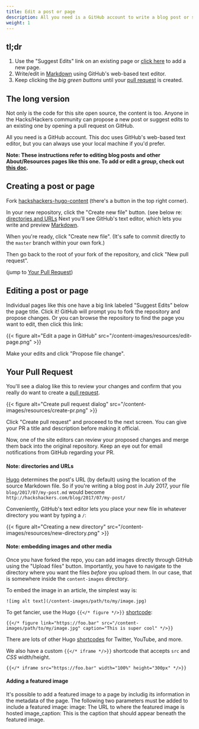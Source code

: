 ```yaml
---
title: Edit a post or page
description: All you need is a GitHub account to write a blog post or suggest edits to any page.
weight: 1
---
```


## tl;dr

1. Use the "Suggest Edits" link on an existing page or [click here][7] to add a new page.
1. Write/edit in [Markdown][3] using GitHub's web-based text editor.
1. Keep clicking the *big green buttons* until your [pull request][8] is created.

## The long version

Not only is the code for this site open source, the content is too. Anyone in the Hacks/Hackers community can propose a new post or suggest edits to an existing one by opening a pull request on GitHub.

All you need is a GitHub account. This doc uses GitHub's web-based text editor, but you can always use your local machine if you'd prefer.

**Note: These instructions refer to editing blog posts and other About/Resources pages like this one. To add or edit a _group_, check out [this doc][4].**

## Creating a post or page

Fork [hackshackers-hugo-content][1] (there's a button in the top right corner).

In your new repository, click the "Create new file" button. (see below re: [directories and URLs](#note-directories-and-urls) Next you'll see GitHub's text editor, which lets you write and preview [Markdown][3].

When you're ready, click "Create new file". (It's safe to commit directly to the `master` branch within your own fork.)

Then go back to the root of your fork of the repository, and click "New pull request".

(jump to [Your Pull Request](#your-pull-request))

## Editing a post or page

Individual pages like this one have a big link labeled "Suggest Edits" below the page title. Click it! GitHub will prompt you to fork the repository and propose changes. Or you can browse the repository to find the page you want to edit, then click this link:

{{< figure alt="Edit a page in GitHub" src="/content-images/resources/edit-page.png" >}}

Make your edits and click "Propose file change".

## Your Pull Request

You'll see a dialog like this to review your changes and confirm that you really do want to create a [pull request][8].

{{< figure alt="Create pull request dialog" src="/content-images/resources/create-pr.png" >}}

Click "Create pull request" and proceeed to the next screen. You can give your PR a title and description before making it official.

Now, one of the site editors can review your proposed changes and merge them back into the original repository. Keep an eye out for email notifications from GitHub regarding your PR.

#### Note: directories and URLs

[Hugo][2] determines the post's URL (by default) using the location of the source Markdown file. So if you're writing a blog post in July 2017, your file `blog/2017/07/my-post.md` would become `http://hackshackers.com/blog/2017/07/my-post/`

Conveniently, GitHub's text editor lets you place your new file in whatever directory you want by typing a `/`:

{{< figure alt="Creating a new directory" src="/content-images/resources/new-directory.png" >}}

#### Note: embedding images and other media

Once you have forked the repo, you can add images directly through GitHub using the "Upload files" button. Importantly, you have to navigate to the directory where you want the files _before_ you upload them. In our case, that is somewhere inside the `content-images` directory.

To embed the image in an article, the simplest way is:

```
![img alt text](/content-images/path/to/my/image.jpg)
```

To get fancier, use the Hugo `{{</* figure */>}}` [shortcode][5]:


```
{{</* figure link="https://foo.bar" src="/content-images/path/to/my/image.jpg" caption="This is super cool" */>}}
```

There are lots of other Hugo [shortcodes][6] for Twitter, YouTube, and more.

We also have a custom `{{</* iframe */>}}` shortcode that accepts `src` and _CSS_ width/height.

```
{{</* iframe src="https://foo.bar" width="100%" height="300px" */>}}
```

#### Adding a featured image
It's possible to add a featured image to a page by includig its information in the metadata of the page. The following two parameters must be added to include a featured image: 
image: The URL to where the featured image is hosted
image_caption: This is the caption that should appear beneath the featured image.

[1]: https://github.com/hackshackers/hackshackers-hugo-content
[2]: https://gohugo.io
[3]: https://guides.github.com/features/mastering-markdown/
[4]: /hack-this-site/edit-group-page/
[5]: https://gohugo.io/extras/shortcodes/#figure
[6]: https://gohugo.io/extras/shortcodes/
[7]: https://github.com/hackshackers/hackshackers-hugo-content/new/master
[8]: https://help.github.com/articles/using-pull-requests
